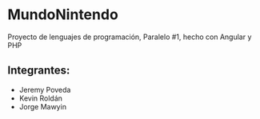 # MundoNintendo

Proyecto de lenguajes de programación, Paralelo #1, hecho con Angular y PHP

## Integrantes:
- Jeremy Poveda
- Kevin Roldán
- Jorge Mawyin